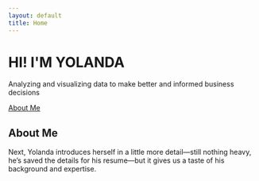 ```yaml
---
layout: default
title: Home
---
```


# HI! I'M YOLANDA

Analyzing and visualizing data to make better and informed business decisions

[About Me](#about-me)

## About Me
Next, Yolanda introduces herself in a little more detail—still nothing heavy, he’s saved the details for his resume—but it gives us a taste of his background and expertise.

